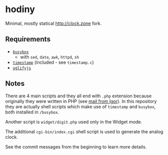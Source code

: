 # hodiny
Minimal, mostly statical http://clock.zone fork.

## Requirements

- [`busybox`](https://busybox.net/downloads/binaries/1.31.0-defconfig-multiarch-musl/)
  - with `sed`, `date`, `awk`, `httpd`, `sh`
- [`timestamp`](timestamp.c) (included - see `timestamp.c`)
- [`uglifyjs`](https://www.npmjs.com/package/uglify-js)

## Notes

There are 4 main scripts and they all end with `.php` extension
because originally they were written in PHP (see [mail from Igor](doc/mail.txt)).
In this repository they are actually shell scripts which make use of `timestamp`
and `busybox`, both installed in `/busybox`.

Another script is `widget/digit.php` used only in the Widget mode.

The additional `cgi-bin/index.cgi` shell script is used to generate the analog clock.

See the commit messages from the beginning to learn more details.
